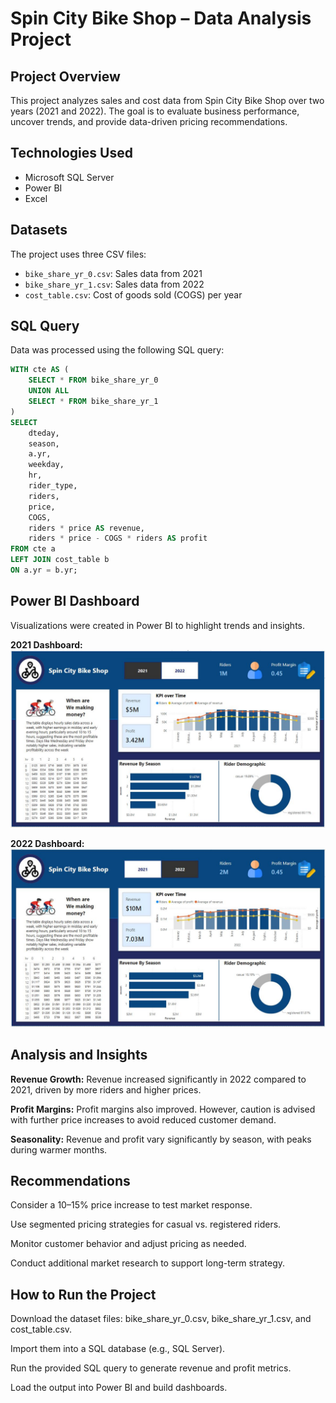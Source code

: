 # Spin City Bike Shop – Data Analysis Project

## Project Overview
This project analyzes sales and cost data from Spin City Bike Shop over two years (2021 and 2022). The goal is to evaluate business performance, uncover trends, and provide data-driven pricing recommendations.

## Technologies Used
- Microsoft SQL Server  
- Power BI  
- Excel  

## Datasets
The project uses three CSV files:
- `bike_share_yr_0.csv`: Sales data from 2021  
- `bike_share_yr_1.csv`: Sales data from 2022  
- `cost_table.csv`: Cost of goods sold (COGS) per year  

## SQL Query
Data was processed using the following SQL query:

```sql
WITH cte AS (
    SELECT * FROM bike_share_yr_0
    UNION ALL
    SELECT * FROM bike_share_yr_1
)
SELECT 
    dteday,
    season,
    a.yr,
    weekday,
    hr,
    rider_type,
    riders,
    price,
    COGS,
    riders * price AS revenue,
    riders * price - COGS * riders AS profit
FROM cte a
LEFT JOIN cost_table b
ON a.yr = b.yr;
```
## Power BI Dashboard
Visualizations were created in Power BI to highlight trends and insights.

**2021 Dashboard:**
![img](https://raw.githubusercontent.com/JavidAbbaszade/Spin-City-Bike-Shop-Data-Analysis-Project/refs/heads/main/2021.JPG)

**2022 Dashboard:**
![img](https://raw.githubusercontent.com/JavidAbbaszade/Spin-City-Bike-Shop-Data-Analysis-Project/refs/heads/main/2022.JPG)

## Analysis and Insights
**Revenue Growth:** Revenue increased significantly in 2022 compared to 2021, driven by more riders and higher prices.

**Profit Margins:** Profit margins also improved. However, caution is advised with further price increases to avoid reduced customer demand.

**Seasonality:** Revenue and profit vary significantly by season, with peaks during warmer months.

## Recommendations
Consider a 10–15% price increase to test market response.

Use segmented pricing strategies for casual vs. registered riders.

Monitor customer behavior and adjust pricing as needed.

Conduct additional market research to support long-term strategy.

## How to Run the Project
Download the dataset files: bike_share_yr_0.csv, bike_share_yr_1.csv, and cost_table.csv.

Import them into a SQL database (e.g., SQL Server).

Run the provided SQL query to generate revenue and profit metrics.

Load the output into Power BI and build dashboards.
